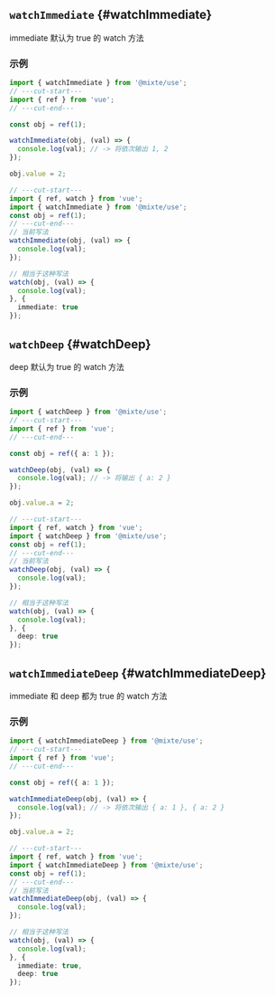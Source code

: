## `watchImmediate` {#watchImmediate}

immediate 默认为 true 的 watch 方法

### 示例

```ts twoslash
import { watchImmediate } from '@mixte/use';
// ---cut-start---
import { ref } from 'vue';
// ---cut-end---

const obj = ref(1);

watchImmediate(obj, (val) => {
  console.log(val); // -> 将依次输出 1, 2
});

obj.value = 2;
```

```ts twoslash
// ---cut-start---
import { ref, watch } from 'vue';
import { watchImmediate } from '@mixte/use';
const obj = ref(1);
// ---cut-end---
// 当前写法
watchImmediate(obj, (val) => {
  console.log(val);
});

// 相当于这种写法
watch(obj, (val) => {
  console.log(val);
}, {
  immediate: true
});
```

## `watchDeep` {#watchDeep}

deep 默认为 true 的 watch 方法

### 示例

```ts twoslash
import { watchDeep } from '@mixte/use';
// ---cut-start---
import { ref } from 'vue';
// ---cut-end---

const obj = ref({ a: 1 });

watchDeep(obj, (val) => {
  console.log(val); // -> 将输出 { a: 2 }
});

obj.value.a = 2;
```

```ts twoslash
// ---cut-start---
import { ref, watch } from 'vue';
import { watchDeep } from '@mixte/use';
const obj = ref(1);
// ---cut-end---
// 当前写法
watchDeep(obj, (val) => {
  console.log(val);
});

// 相当于这种写法
watch(obj, (val) => {
  console.log(val);
}, {
  deep: true
});
```

## `watchImmediateDeep` {#watchImmediateDeep}

immediate 和 deep 都为 true 的 watch 方法

### 示例

```ts twoslash
import { watchImmediateDeep } from '@mixte/use';
// ---cut-start---
import { ref } from 'vue';
// ---cut-end---

const obj = ref({ a: 1 });

watchImmediateDeep(obj, (val) => {
  console.log(val); // -> 将依次输出 { a: 1 }, { a: 2 }
});

obj.value.a = 2;
```

```ts twoslash
// ---cut-start---
import { ref, watch } from 'vue';
import { watchImmediateDeep } from '@mixte/use';
const obj = ref(1);
// ---cut-end---
// 当前写法
watchImmediateDeep(obj, (val) => {
  console.log(val);
});

// 相当于这种写法
watch(obj, (val) => {
  console.log(val);
}, {
  immediate: true,
  deep: true
});
```
